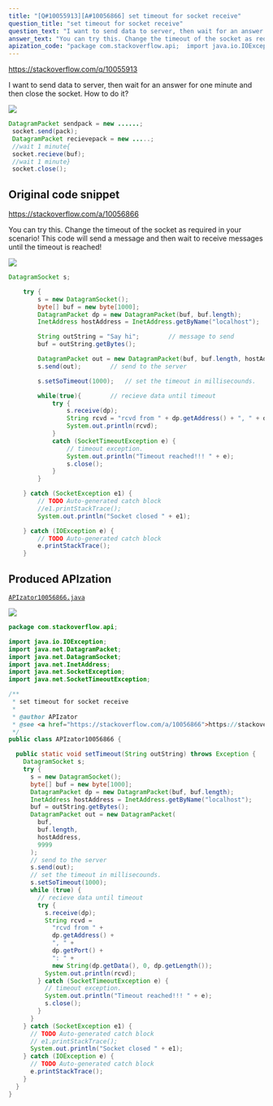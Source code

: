 ```yaml
---
title: "[Q#10055913][A#10056866] set timeout for socket receive"
question_title: "set timeout for socket receive"
question_text: "I want to send data to server, then wait for an answer for one minute and then close the socket. How to do it?"
answer_text: "You can try this. Change the timeout of the socket as required in your scenario! This code will send a message and then wait to receive messages until the timeout is reached!"
apization_code: "package com.stackoverflow.api;  import java.io.IOException; import java.net.DatagramPacket; import java.net.DatagramSocket; import java.net.InetAddress; import java.net.SocketException; import java.net.SocketTimeoutException;  /**  * set timeout for socket receive  *  * @author APIzator  * @see <a href=\"https://stackoverflow.com/a/10056866\">https://stackoverflow.com/a/10056866</a>  */ public class APIzator10056866 {    public static void setTimeout(String outString) throws Exception {     DatagramSocket s;     try {       s = new DatagramSocket();       byte[] buf = new byte[1000];       DatagramPacket dp = new DatagramPacket(buf, buf.length);       InetAddress hostAddress = InetAddress.getByName(\"localhost\");       buf = outString.getBytes();       DatagramPacket out = new DatagramPacket(         buf,         buf.length,         hostAddress,         9999       );       // send to the server       s.send(out);       // set the timeout in millisecounds.       s.setSoTimeout(1000);       while (true) {         // recieve data until timeout         try {           s.receive(dp);           String rcvd =             \"rcvd from \" +             dp.getAddress() +             \", \" +             dp.getPort() +             \": \" +             new String(dp.getData(), 0, dp.getLength());           System.out.println(rcvd);         } catch (SocketTimeoutException e) {           // timeout exception.           System.out.println(\"Timeout reached!!! \" + e);           s.close();         }       }     } catch (SocketException e1) {       // TODO Auto-generated catch block       // e1.printStackTrace();       System.out.println(\"Socket closed \" + e1);     } catch (IOException e) {       // TODO Auto-generated catch block       e.printStackTrace();     }   } }"
---
```


https://stackoverflow.com/q/10055913

I want to send data to server, then wait for an answer for one minute and then close the socket.
How to do it?


<div class="code-logo"><img src="/stackoverflow.png" /></div>

```java
DatagramPacket sendpack = new ......;
 socket.send(pack);
 DatagramPacket recievepack = new .....;
 //wait 1 minute{
 socket.recieve(buf);
 //wait 1 minute}
 socket.close();
```


## Original code snippet

https://stackoverflow.com/a/10056866

You can try this. Change the timeout of the socket as required in your scenario! This code will send a message and then wait to receive messages until the timeout is reached!

<div class="code-logo"><img src="/stackoverflow.png" /></div>

```java
DatagramSocket s;

    try {
        s = new DatagramSocket();
        byte[] buf = new byte[1000];
        DatagramPacket dp = new DatagramPacket(buf, buf.length);
        InetAddress hostAddress = InetAddress.getByName("localhost");

        String outString = "Say hi";        // message to send
        buf = outString.getBytes();

        DatagramPacket out = new DatagramPacket(buf, buf.length, hostAddress, 9999);
        s.send(out);        // send to the server

        s.setSoTimeout(1000);   // set the timeout in millisecounds.

        while(true){        // recieve data until timeout
            try {
                s.receive(dp);
                String rcvd = "rcvd from " + dp.getAddress() + ", " + dp.getPort() + ": "+ new String(dp.getData(), 0, dp.getLength());
                System.out.println(rcvd);
            }
            catch (SocketTimeoutException e) {
                // timeout exception.
                System.out.println("Timeout reached!!! " + e);
                s.close();
            }
        }

    } catch (SocketException e1) {
        // TODO Auto-generated catch block
        //e1.printStackTrace();
        System.out.println("Socket closed " + e1);

    } catch (IOException e) {
        // TODO Auto-generated catch block
        e.printStackTrace();
    }
```

## Produced APIzation

[`APIzator10056866.java`](https://github.com/pasqualesalza/apization/raw/main/data/search/APIzator10056866.java)

<div class="code-logo"><img src="/apizator.png" /></div>

```java
package com.stackoverflow.api;

import java.io.IOException;
import java.net.DatagramPacket;
import java.net.DatagramSocket;
import java.net.InetAddress;
import java.net.SocketException;
import java.net.SocketTimeoutException;

/**
 * set timeout for socket receive
 *
 * @author APIzator
 * @see <a href="https://stackoverflow.com/a/10056866">https://stackoverflow.com/a/10056866</a>
 */
public class APIzator10056866 {

  public static void setTimeout(String outString) throws Exception {
    DatagramSocket s;
    try {
      s = new DatagramSocket();
      byte[] buf = new byte[1000];
      DatagramPacket dp = new DatagramPacket(buf, buf.length);
      InetAddress hostAddress = InetAddress.getByName("localhost");
      buf = outString.getBytes();
      DatagramPacket out = new DatagramPacket(
        buf,
        buf.length,
        hostAddress,
        9999
      );
      // send to the server
      s.send(out);
      // set the timeout in millisecounds.
      s.setSoTimeout(1000);
      while (true) {
        // recieve data until timeout
        try {
          s.receive(dp);
          String rcvd =
            "rcvd from " +
            dp.getAddress() +
            ", " +
            dp.getPort() +
            ": " +
            new String(dp.getData(), 0, dp.getLength());
          System.out.println(rcvd);
        } catch (SocketTimeoutException e) {
          // timeout exception.
          System.out.println("Timeout reached!!! " + e);
          s.close();
        }
      }
    } catch (SocketException e1) {
      // TODO Auto-generated catch block
      // e1.printStackTrace();
      System.out.println("Socket closed " + e1);
    } catch (IOException e) {
      // TODO Auto-generated catch block
      e.printStackTrace();
    }
  }
}

```